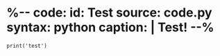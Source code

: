 %--
code:
 id: Test
 source: code.py
 syntax: python
 caption: |
  Test!
--%
===
~~~ .python
print('test')
~~~
